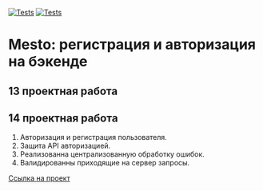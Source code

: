 [![Tests](../../actions/workflows/tests-13-sprint.yml/badge.svg)](../../actions/workflows/tests-13-sprint.yml) [![Tests](../../actions/workflows/tests-14-sprint.yml/badge.svg)](../../actions/workflows/tests-14-sprint.yml)

#  Mesto: регистрация и авторизация на бэкенде

## 13 проектная работа


## 14 проектная работа
1. Авторизация и регистрация пользователя. 
2. Защита API авторизацией.
3. Реализованна централизованную обработку ошибок.
4. Валидированны приходящие на сервер запросы.  

[Ссылка на проект](https://github.com/eevgenushka/express-mesto-gha.git) 
